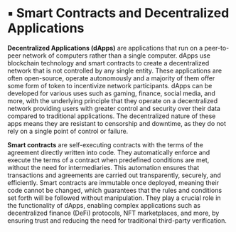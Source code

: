 # ▪️ Smart Contracts and Decentralized Applications

**Decentralized Applications (dApps)** are applications that run on a peer-to-peer network of computers rather than a single computer. dApps use blockchain technology and smart contracts to create a decentralized network that is not controlled by any single entity. These applications are often open-source, operate autonomously and a majority of them offer some form of token to incentivize network participants. dApps can be developed for various uses such as gaming, finance, social media, and more, with the underlying principle that they operate on a decentralized network providing users with greater control and security over their data compared to traditional applications. The decentralized nature of these apps means they are resistant to censorship and downtime, as they do not rely on a single point of control or failure.

**Smart contracts** are self-executing contracts with the terms of the agreement directly written into code. They automatically enforce and execute the terms of a contract when predefined conditions are met, without the need for intermediaries. This automation ensures that transactions and agreements are carried out transparently, securely, and efficiently. Smart contracts are immutable once deployed, meaning their code cannot be changed, which guarantees that the rules and conditions set forth will be followed without manipulation. They play a crucial role in the functionality of dApps, enabling complex applications such as decentralized finance (DeFi) protocols, NFT marketplaces, and more, by ensuring trust and reducing the need for traditional third-party verification.
